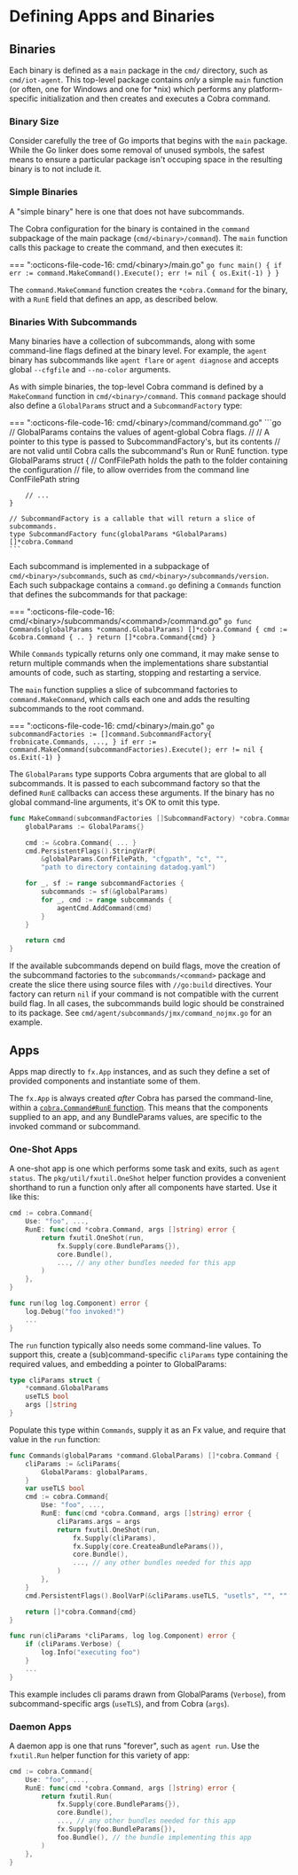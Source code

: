 # Defining Apps and Binaries

## Binaries

Each binary is defined as a `main` package in the `cmd/` directory, such as `cmd/iot-agent`. This top-level package contains _only_ a simple `main` function (or often, one for Windows and one for *nix) which performs any platform-specific initialization and then creates and executes a Cobra command.

### Binary Size

Consider carefully the tree of Go imports that begins with the `main` package. While the Go linker does some removal of unused symbols, the safest means to ensure a particular package isn't occuping space in the resulting binary is to not include it.

### Simple Binaries

A "simple binary" here is one that does not have subcommands.

The Cobra configuration for the binary is contained in the `command` subpackage of the main package (`cmd/<binary>/command`). The `main` function calls this package to create the command, and then executes it:

=== ":octicons-file-code-16: cmd/&lt;binary&gt;/main.go"
    ```go
    func main() {
        if err := command.MakeCommand().Execute(); err != nil {
            os.Exit(-1)
        }
    }
    ```

The `command.MakeCommand` function creates the `*cobra.Command` for the binary, with a `RunE` field that defines an app, as described below.

### Binaries With Subcommands

Many binaries have a collection of subcommands, along with some command-line flags defined at the binary level. For example, the `agent` binary has subcommands like `agent flare` or `agent diagnose` and accepts global `--cfgfile` and `--no-color` arguments.

As with simple binaries, the top-level Cobra command is defined by a `MakeCommand` function in `cmd/<binary>/command`. This `command` package should also define a `GlobalParams` struct and a `SubcommandFactory` type:

=== ":octicons-file-code-16: cmd/&lt;binary&gt;/command/command.go"
    ```go
    // GlobalParams contains the values of agent-global Cobra flags.
    //
    // A pointer to this type is passed to SubcommandFactory's, but its contents
    // are not valid until Cobra calls the subcommand's Run or RunE function.
    type GlobalParams struct {
        // ConfFilePath holds the path to the folder containing the configuration
        // file, to allow overrides from the command line
        ConfFilePath string

        // ...
    }

    // SubcommandFactory is a callable that will return a slice of subcommands.
    type SubcommandFactory func(globalParams *GlobalParams) []*cobra.Command
    ```

Each subcommand is implemented in a subpackage of `cmd/<binary>/subcommands`, such as `cmd/<binary>/subcommands/version`. Each such subpackage contains a `command.go` defining a `Commands` function that defines the subcommands for that package:

=== ":octicons-file-code-16: cmd/&lt;binary&gt;/subcommands/&lt;command&gt;/command.go"
    ```go
    func Commands(globalParams *command.GlobalParams) []*cobra.Command {
        cmd := &cobra.Command { .. }
        return []*cobra.Command{cmd}
    }
    ```

While `Commands` typically returns only one command, it may make sense to return multiple commands when the implementations share substantial amounts of code, such as starting, stopping and restarting a service.

The `main` function supplies a slice of subcommand factories to `command.MakeCommand`, which calls each one and adds the resulting subcommands to the root command.

=== ":octicons-file-code-16: cmd/&lt;binary&gt;/main.go"
    ```go
    subcommandFactories := []command.SubcommandFactory{
        frobnicate.Commands,
        ...,
    }
    if err := command.MakeCommand(subcommandFactories).Execute(); err != nil {
        os.Exit(-1)
    }
    ```

The `GlobalParams` type supports Cobra arguments that are global to all subcommands. It is passed to each subcommand factory so that the defined `RunE` callbacks can access these arguments. If the binary has no global command-line arguments, it's OK to omit this type.

```go
func MakeCommand(subcommandFactories []SubcommandFactory) *cobra.Command {
	globalParams := GlobalParams{}

	cmd := &cobra.Command{ ... }
	cmd.PersistentFlags().StringVarP(
        &globalParams.ConfFilePath, "cfgpath", "c", "",
        "path to directory containing datadog.yaml")

	for _, sf := range subcommandFactories {
		subcommands := sf(&globalParams)
		for _, cmd := range subcommands {
			agentCmd.AddCommand(cmd)
		}
	}

	return cmd
}
```

If the available subcommands depend on build flags, move the creation of the subcommand factories to the
`subcommands/<command>` package and create the slice there using source files with `//go:build` directives. Your
factory can return `nil` if your command is not compatible with the current build flag. In all cases, the subcommands
build logic should be constrained to its package. See `cmd/agent/subcommands/jmx/command_nojmx.go` for an example.

## Apps

Apps map directly to `fx.App` instances, and as such they define a set of provided components and instantiate some of them.

The `fx.App` is always created _after_ Cobra has parsed the command-line, within a [`cobra.Command#RunE` function](https://pkg.go.dev/github.com/spf13/cobra#Command). This means that the components supplied to an app, and any BundleParams values, are specific to the invoked command or subcommand.

### One-Shot Apps

A one-shot app is one which performs some task and exits, such as `agent status`. The `pkg/util/fxutil.OneShot` helper function provides a convenient shorthand to run a function only after all components have started. Use it like this:

```go
cmd := cobra.Command{
    Use: "foo", ...,
    RunE: func(cmd *cobra.Command, args []string) error {
        return fxutil.OneShot(run,
            fx.Supply(core.BundleParams{}),
            core.Bundle(),
            ..., // any other bundles needed for this app
        )
    },
}

func run(log log.Component) error {
    log.Debug("foo invoked!")
    ...
}
```

The `run` function typically also needs some command-line values. To support this, create a (sub)command-specific `cliParams` type containing the required values, and embedding a pointer to GlobalParams:

```go
type cliParams struct {
    *command.GlobalParams
    useTLS bool
    args []string
}
```

Populate this type within `Commands`, supply it as an Fx value, and require that value in the `run` function:

```go
func Commands(globalParams *command.GlobalParams) []*cobra.Command {
    cliParams := &cliParams{
        GlobalParams: globalParams,
    }
    var useTLS bool
    cmd := cobra.Command{
        Use: "foo", ...,
        RunE: func(cmd *cobra.Command, args []string) error {
            cliParams.args = args
            return fxutil.OneShot(run,
                fx.Supply(cliParams),
                fx.Supply(core.CreateaBundleParams()),
                core.Bundle(),
                ..., // any other bundles needed for this app
            )
        },
    }
	cmd.PersistentFlags().BoolVarP(&cliParams.useTLS, "usetls", "", "", "force TLS use")

    return []*cobra.Command{cmd}
}

func run(cliParams *cliParams, log log.Component) error {
    if (cliParams.Verbose) {
        log.Info("executing foo")
    }
    ...
}
```

This example includes cli params drawn from GlobalParams (`Verbose`), from subcommand-specific args (`useTLS`), and from Cobra (`args`).

### Daemon Apps

A daemon app is one that runs "forever", such as `agent run`. Use the `fxutil.Run` helper function for this variety of app:

```go
cmd := cobra.Command{
    Use: "foo", ...,
    RunE: func(cmd *cobra.Command, args []string) error {
        return fxutil.Run(
            fx.Supply(core.BundleParams{}),
            core.Bundle(),
            ..., // any other bundles needed for this app
            fx.Supply(foo.BundleParams{}),
            foo.Bundle(), // the bundle implementing this app
        )
    },
}
```
